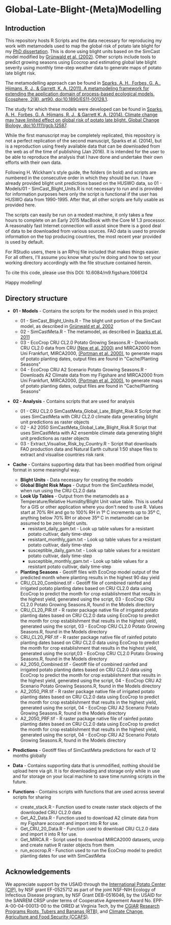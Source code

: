 Global-Late-Blight-(Meta)Modelling
============================

Introduction
------------------------------
This repository hosts R Scripts and the data necessary for reproducing my work with metamodels used to map the global risk of potato late blight for my [PhD dissertation](https://krex.k-state.edu/dspace/handle/2097/2341). This is done using blight units based on the SimCast model modified by [Grünwald et al. (2002)](http://grunwaldlab.cgrb.oregonstate.edu/potato-late-blight-management-toluca-valley-field-validation-simcast-modified-cultivars-high-field). Other scripts include tools to predict growing seasons using Ecocrop and estimating global late blight severity using monthly time-step weather data to generate maps of potato late blight risk.

The metamodelling approach can be found in [Sparks, A. H., Forbes, G. A., Hijmans, R. J., & Garrett, K. A. (2011). A metamodeling framework for extending the application domain of process-based ecological models. Ecosphere, 2(8), art90. doi:10.1890/ES11-00128.1](http://www.esajournals.org/doi/pdf/10.1890/es11-00128.1).

The study for which these models were developed can be found in [Sparks, A. H., Forbes, G. A, Hijmans, R. J., & Garrett K. A. (2014). Climate change may have limited effect on global risk of potato late blight. Global Change Biology, doi:10.1111/gcb.12587](http://onlinelibrary.wiley.com/doi/10.1111/gcb.12587/abstract).

While the first manuscript may be completely replicated, this repository is not a perfect replication of the second manuscipt, Sparks et al. (2014), but is a reproduction using freely available data that can be downloaded from the web as of the time of publishing (Jan 2016). It is intended for the user to be able to reproduce the analysis that I have done and undertake their own efforts with their own data.

Following H. Wickham's style guide, the folders (in bold) and scripts are numbered in the consecutive order in which they should be run. I have already provided blight unit predictions based on the HUSWO data, so 01 - Models/01 - SimCast_Blight_Units.R is not necessary to run and is provided for information purposes here only the script is functional if the user has HUSWO data from 1990-1995. After that, all other scripts are fully usable as provided here.

The scripts can easily be run on a modest machine, it only takes a few hours to complete on an Early 2015 MacBook with the Core M 1.3 processor. A reasonably fast Internet connection will assist since there is a good deal of data to be downloaded from various sources. FAO data is used to provide information on the top producing countries, the most recent year provided is used by default.

For RStudio users, there is an RProj file included that makes things easier. For all others, I'll assume you know what you're doing and how to set your working directory accordingly with the file structure contained herein.

To cite this code, please use this DOI: 10.6084/m9.figshare.1066124

Happy modelling!

## Directory structure ##
* **01 - Models** - Contains the scripts for the models used in this project
    * 01 - SimCast_Blight_Units.R - The blight unit portion of the SimCast model, as described in [Grünwald et al. 2002](http://grunwaldlab.cgrb.oregonstate.edu/potato-late-blight-management-toluca-valley-field-validation-simcast-modified-cultivars-high-field)
    * 02 - SimCastMeta.R - The metamodel, as described in [Sparks et al. 2011](http://www.esajournals.org/doi/pdf/10.1890/es11-00128.1)
    * 03 - EcoCrop CRU CL2.0 Potato Growing Seasons.R - Downloads CRU CL2.0 data from CRU [(New et al. 2000)](http://www.cru.uea.ac.uk/cru/data/hrg/tmc/new_et_al_10minute_climate_CR.pdf)
and MIRCA2000 from Uni Frankfurt, MIRCA2000, [(Portman et al. 2000)](http://www2.uni-frankfurt.de/45218023/MIRCA?legacy_request=1), to generate maps of potato planting dates, output files are found in "Cache/Planting Seasons"
    * 04 - EcoCrop CRU A2 Scenario Potato Growing Seasons.R - Downloads A2 Climate data from my Figshare
and MIRCA2000 from Uni Frankfurt, MIRCA2000, [(Portman et al. 2000)](http://www2.uni-frankfurt.de/45218023/MIRCA?legacy_request=1), to generate maps of potato planting dates, output files are found in "Cache/Planting Seasons"

* **02 - Analysis** - Contains scripts that are used for analysis
    * 01 - CRU CL2.0 SimCastMeta_Global_Late_Blight_Risk.R Script that uses SimCastMeta with CRU CL2.0 climate data generating blight unit predictions as raster objects
    * 02 - A2 2050 SimCastMeta_Global_Late_Blight_Risk.R Script that uses SimCastMeta with A2 ensemble climate data generating blight unit predictions as raster objects
    * 03 - Extract_Visualise_Risk_by_Country.R - Script that downloads FAO production data and Natural Earth cultural 1:50 shape files to extract and visualise countries risk rank

* **Cache** - Contains supporting data that has been modified from original format in some meaningful way.
    * **Blight Units** - Data necessary for creating the models
    * **Global Blight Risk Maps** - Output from the SimCastMeta model, when run using the CRU CL2.0 data
    * **Look Up Tables** - Output from the metamodels as a Temperature/Relative Humidity/Blight Unit value table. This is useful for a GIS or other application where you don't need to use R. Values start at 70% RH and go to 100% RH in 1º C increments up to 35º C, anything below 70% RH or above 35º  C in metamodel can be assumed to be zero blight units.
        * resistant_daily_gam.txt - Look up table values for a resistant potato cultivar, daily time-step
        * resistant_monthly_gam.txt - Look up table values for a resistant potato cultivar, daily time-step
        * susceptible_daily_gam.txt - Look up table values for a resistant potato cultivar, daily time-step
        * susceptible_monthly_gam.txt - Look up table values for a resistant potato cultivar, daily time-step
    * **Planting Seasons** - Geotiff files with EcoCrop model output of the predicted month where planting results in the highest 90 day yield
    * CRU_CL20_Combined.tif - Geotiff file of combined rainfed and irrigated potato planting dates based on CRU CL2.0 data using EcoCrop to predict the month for crop establishment that results in the highest yield, generated using the script, 03 - EcoCrop CRU CL2.0 Potato Growing Seasons.R, found in the Models directory
    * CRU_CL20_PIR.tif - R raster package native file of irrigated potato planting dates based on CRU CL2.0 data using EcoCrop to predict the month for crop establishment that results in the highest yield, generated using the script, 03 - EcoCrop CRU CL2.0 Potato Growing Seasons.R, found in the Models directory
    * CRU_CL20_PRF.tif - R raster package native file of rainfed potato planting dates based on CRU CL2.0 data using EcoCrop to predict the month for crop establishment that results in the highest yield, generated using the script,03 - EcoCrop CRU CL2.0 Potato Growing Seasons.R, found in the Models directory
    * A2_2050_Combined.tif - Geotiff file of combined rainfed and irrigated potato planting dates based on CRU CL2.0 data using EcoCrop to predict the month for crop establishment that results in the highest yield, generated using the script, 04 - EcoCrop CRU A2 Scenario Potato Growing Seasons.R, found in the Models directory
    * A2_2050_PIR.tif - R raster package native file of irrigated potato planting dates based on CRU CL2.0 data using EcoCrop to predict the month for crop establishment that results in the highest yield, generated using the script, 04 - EcoCrop CRU A2 Scenario Potato Growing Seasons.R, found in the Models directory
    * A2_2050_PRF.tif - R raster package native file of rainfed potato planting dates based on CRU CL2.0 data using EcoCrop to predict the month for crop establishment that results in the highest yield, generated using the script, 04 - EcoCrop CRU A2 Scenario Potato Growing Seasons.R, found in the Models directory

* **Predictions** - Geotiff files of SimCastMeta predictions for each of 12 months globally

* **Data** - Contains supporting data that is unmodified, nothing should be upload here via git. It is for downloading and storage only while in use and for storage on your local machine to save time running scripts in the future.

* **Functions** - Contains scripts with functions that are used across several scripts for sharing
    * create_stack.R - Function used to create raster stack objects of the downloaded CRU CL2.0 data
    * Get_A2_Data.R - Function used to download A2 climate data from my Figshare account and import into R for use.
    * Get_CRU_20_Data.R - Function used to download CRU CL2.0 data and import it into R for use.
    * Get_MIRCA.R - Script used to download MIRCA2000 datasets, unzip and create native R raster objects from them
    * run_ecocrop.R - Function used to run the EcoCrop model to predict planting dates for use with SimCastMeta

Acknowledgements
------------------------------

We appreciate support by the USAID through the [International Potato Center (CIP)](http://cipotato.org/), by NSF grant EF-0525712 as part of the joint NSF-NIH Ecology of Infectious Disease program, by NSF Grant DEB-0516046, by the USAID for the SANREM CRSP under terms of Cooperative Agreement Award No. EPP-A-00-04-00013-00 to the OIRED at Virginia Tech, by the [CGIAR](http://www.cgiar.org/) [Research Programs Roots, Tubers and Bananas (RTB)](http://www.rtb.cgiar.org/), and [Climate Change, Agriculture and Food Security (CCAFS)](http://ccafs.cgiar.org/).
